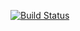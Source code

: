 [![Build Status](https://travis-ci.org/vikinghug/Jarod.svg)](https://travis-ci.org/vikinghug/Jarod)
